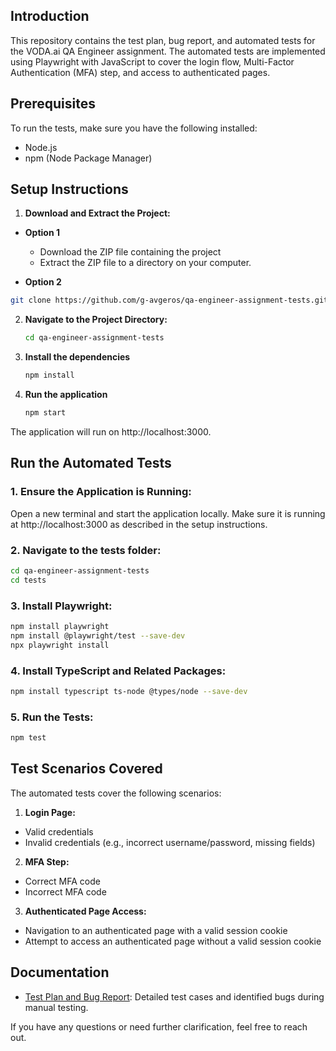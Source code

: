 ## Introduction

This repository contains the test plan, bug report, and automated tests for the VODA.ai QA Engineer assignment. The automated tests are implemented using Playwright with JavaScript to cover the login flow, Multi-Factor Authentication (MFA) step, and access to authenticated pages.

## Prerequisites

To run the tests, make sure you have the following installed:
  - Node.js 
  - npm (Node Package Manager)

## Setup Instructions

1. **Download and Extract the Project:**
  - **Option 1** 
    - Download the ZIP file containing the project
    - Extract the ZIP file to a directory on your computer.
  
  - **Option 2** 
   ```bash
   git clone https://github.com/g-avgeros/qa-engineer-assignment-tests.git
   ```

2. **Navigate to the Project Directory:** 
   ```bash
   cd qa-engineer-assignment-tests
   ```
3. **Install the dependencies**
   ```bash
   npm install
   ```
4. **Run the application**
   ```bash
   npm start
   ```
The application will run on http://localhost:3000.

## Run the Automated Tests

### 1. Ensure the Application is Running:
 Open a new terminal and start the application locally. Make sure it is running at http://localhost:3000 as described in the setup instructions.

### 2. Navigate to the tests folder:
   ```bash
   cd qa-engineer-assignment-tests
   cd tests
   ```
   
### 3. Install Playwright:
   ```bash
   npm install playwright
   npm install @playwright/test --save-dev
   npx playwright install
   ```
### 4. Install TypeScript and Related Packages:
   ```bash
   npm install typescript ts-node @types/node --save-dev
   ```
### 5. Run the Tests:
   ```bash
   npm test
   ```
## Test Scenarios Covered

The automated tests cover the following scenarios:

1. **Login Page:**

  - Valid credentials
  - Invalid credentials (e.g., incorrect username/password, missing fields)

2. **MFA Step:**

  - Correct MFA code
  - Incorrect MFA code

3. **Authenticated Page Access:**

  - Navigation to an authenticated page with a valid session cookie
  - Attempt to access an authenticated page without a valid session cookie

## Documentation

- [Test Plan and Bug Report](tests/docs/Test%20Plan.pdf): Detailed test cases and identified bugs during manual testing.

If you have any questions or need further clarification, feel free to reach out.
